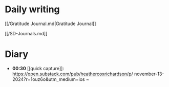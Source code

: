 # Daily writing

[[/Gratitude Journal.md|Gratitude Journal]]

[[/SD-Journals.md]] 

# Diary 
 
- **00:30** [[quick capture]]:  https://open.substack.com/pub/heathercoxrichardson/p/      november-13-2024?r=1ouz6o&utm_medium=ios
~
